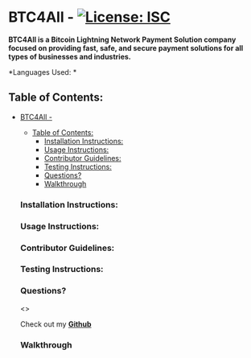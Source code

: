 # BTC4All - [![License: ISC](https://img.shields.io/badge/License-ISC-blue.svg)](https://opensource.org/licenses/ISC)
  **BTC4All is a Bitcoin Lightning Network Payment Solution company focused on providing fast, safe, and secure payment solutions for all types of businesses and industries.**

  *Languages Used: *


  ## Table of Contents:
- [BTC4All - ](#btc4all---)
  - [Table of Contents:](#table-of-contents)
    - [Installation Instructions:](#installation-instructions)
    - [Usage Instructions:](#usage-instructions)
    - [Contributor Guidelines:](#contributor-guidelines)
    - [Testing Instructions:](#testing-instructions)
    - [Questions?](#questions)
    - [Walkthrough](#walkthrough)

  
  ### Installation Instructions:

    


  ### Usage Instructions:

    


  ### Contributor Guidelines:

    


  ### Testing Instructions:
  
    


  ### Questions?

  <>

  Check out my **[Github]()**  


  ### Walkthrough

  
